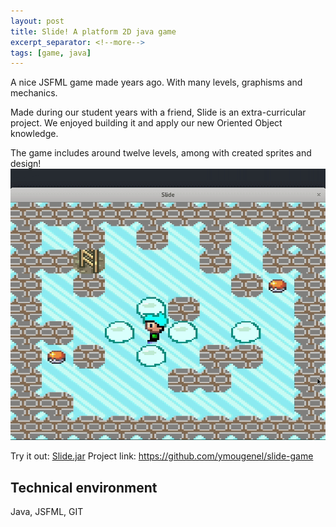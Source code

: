 ```yaml
---
layout: post
title: Slide! A platform 2D java game
excerpt_separator: <!--more-->
tags: [game, java]
---
```


A nice JSFML game made years ago. With many levels, graphisms and mechanics.
<!--more-->
Made during our student years with a friend, Slide is an extra-curricular project.
We enjoyed building it and apply our new Oriented Object knowledge.

The game includes around twelve levels, among with created sprites and design!
![demo](assets/slide.gif)

Try it out: [Slide.jar](https://github.com/ymougenel/slide/raw/master/Slide.jar)
Project link: https://github.com/ymougenel/slide-game

## Technical environment
Java, JSFML, GIT
